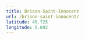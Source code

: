 ```yaml
---
title: Brison-Saint-Innocent
url: /brison-saint-innocent/
latitude: 45.725
longitude: 5.892
---
```

